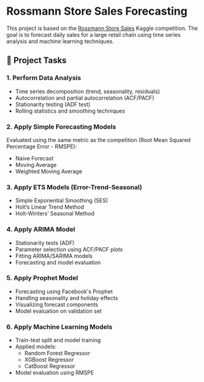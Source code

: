 # Rossmann Store Sales Forecasting

This project is based on the [Rossmann Store Sales](https://www.kaggle.com/competitions/rossmann-store-sales) Kaggle competition. The goal is to forecast daily sales for a large retail chain using time series analysis and machine learning techniques.

## 📌 Project Tasks

### 1.  Perform Data Analysis
- Time series decomposition (trend, seasonality, residuals)
- Autocorrelation and partial autocorrelation (ACF/PACF)
- Stationarity testing (ADF test)
- Rolling statistics and smoothing techniques

### 2.  Apply Simple Forecasting Models
Evaluated using the same metric as the competition (Root Mean Squared Percentage Error - RMSPE):
- Naive Forecast
- Moving Average
- Weighted Moving Average

### 3.  Apply ETS Models (Error-Trend-Seasonal)
- Simple Exponential Smoothing (SES)
- Holt’s Linear Trend Method
- Holt-Winters’ Seasonal Method

### 4.  Apply ARIMA Model
- Stationarity tests (ADF)
- Parameter selection using ACF/PACF plots
- Fitting ARIMA/SARIMA models
- Forecasting and model evaluation

### 5.  Apply Prophet Model
- Forecasting using Facebook's Prophet
- Handling seasonality and holiday effects
- Visualizing forecast components
- Model evaluation on validation set

### 6.  Apply Machine Learning Models
- Train-test split and model training
- Applied models:
  - Random Forest Regressor
  - XGBoost Regressor
  - CatBoost Regressor
- Model evaluation using RMSPE


